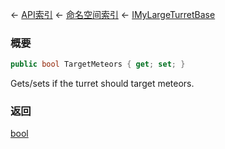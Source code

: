 ← [API索引](Api-Index) ← [命名空间索引](Namespace-Index) ← [IMyLargeTurretBase](Sandbox.ModAPI.Ingame.IMyLargeTurretBase)

### 概要

```csharp
public bool TargetMeteors { get; set; }
```

Gets/sets if the turret should target meteors.

### 返回

[bool](https://docs.microsoft.com/en-us/dotnet/api/System.Boolean?view=netframework-4.6)

